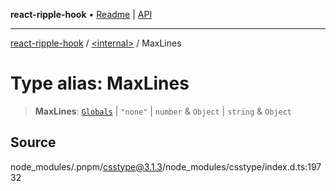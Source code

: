 **react-ripple-hook** • [Readme](../../README.md) \| [API](../../globals.md)

---

[react-ripple-hook](../../README.md) / [\<internal\>](../README.md) / MaxLines

# Type alias: MaxLines

> **MaxLines**: [`Globals`](Globals.md) \| `"none"` \| `number` & `Object` \| `string` & `Object`

## Source

node_modules/.pnpm/csstype@3.1.3/node_modules/csstype/index.d.ts:19732
